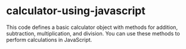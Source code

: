 # calculator-using-javascript
This code defines a basic calculator object with methods for addition, subtraction, multiplication, and division. You can use these methods to perform calculations in JavaScript.
